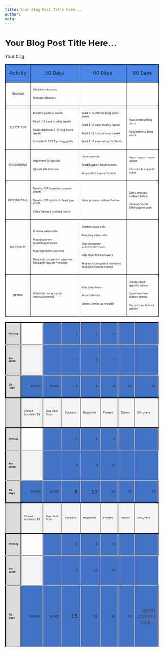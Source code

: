 ```yaml
---
title: Your Blog Post Title Here...
author:
meta:
---
```


# Your Blog Post Title Here...

Your blog

<table style="border-collapse: collapse; table-layout: fixed; margin-left: auto; margin-right: auto; border: 1px solid #99acc2;">
<tbody>
<tr>
<td style="background-color: #4a86e8; border: 1pt solid #000000;" colspan="1" rowspan="1">
<p style="text-align: center;">Activity</p>
</td>
<td style="background-color: #4a86e8; border: 1pt solid #000000;" colspan="1" rowspan="1">
<p style="text-align: center;">30 Days</p>
</td>
<td style="background-color: #4a86e8; border: 1pt solid #000000;" colspan="1" rowspan="1">
<p style="text-align: center;">60 Days</p>
</td>
<td style="background-color: #4a86e8; border: 1pt solid #000000;" colspan="1" rowspan="1">
<p style="text-align: center;">90 Days</p>
</td>
</tr>
<tr>
<td style="border: 1pt solid #000000;" colspan="1" rowspan="1">
<p style="text-align: center;"><span style="font-size: 9px;">TRAINING</span></p>
</td>
<td style="border: 1pt solid #000000;" colspan="1" rowspan="1">
<p><span style="font-size: 9px;">DEMAND Modules</span></p>
<p><span style="font-size: 9px;">Hubspot Modules</span></p>
</td>
<td style="border: 1pt solid #000000;" colspan="1" rowspan="1">&nbsp;</td>
<td style="border: 1pt solid #000000;" colspan="1" rowspan="1">&nbsp;</td>
</tr>
<tr>
<td style="border: 1pt solid #000000;" colspan="1" rowspan="1">
<p style="text-align: center;"><span style="font-size: 9px;">EDUCATION</span></p>
</td>
<td style="border: 1pt solid #000000;" colspan="1" rowspan="1">
<p><span style="font-size: 9px;">Modern guide to OAuth</span></p>
<p><span style="font-size: 9px;">Read 1-2 case studies /week</span></p>
<p><span style="font-size: 9px;">Read additional 3-5 blog posts /week</span></p>
<p><span style="font-size: 9px;">FusionAuth 2021 pricing guide</span></p>
</td>
<td style="border: 1pt solid #000000;" colspan="1" rowspan="1">
<p><span style="font-size: 9px;">Read 3-5 internal blog posts /week</span></p>
<p><span style="font-size: 9px;">Read 1-2 case studies /week</span></p>
<p><span style="font-size: 9px;">Read 1-2 comparisons /week</span></p>
<p><span style="font-size: 9px;">Read 1-2 external posts OAuth</span></p>
</td>
<td style="border: 1pt solid #000000;" colspan="1" rowspan="1">
<p><span style="font-size: 9px;">Read internal blog posts</span></p>
<p><span style="font-size: 9px;">Read external blog posts</span></p>
</td>
</tr>
<tr>
<td style="border: 1pt solid #000000;" colspan="1" rowspan="1">
<p style="text-align: center;"><span style="font-size: 9px;">ENGINEERING</span></p>
</td>
<td style="border: 1pt solid #000000;" colspan="1" rowspan="1">
<p><span style="font-size: 9px;">Implement 5 tutorials</span></p>
<p><span style="font-size: 9px;">Update site tutorials</span></p>
</td>
<td style="border: 1pt solid #000000;" colspan="1" rowspan="1">
<p><span style="font-size: 9px;">Moar tutorials</span></p>
<p><span style="font-size: 9px;">Read/Support forum issues</span></p>
<p><span style="font-size: 9px;">Respond to support tickets</span></p>
</td>
<td style="border: 1pt solid #000000;" colspan="1" rowspan="1">
<p><span style="font-size: 9px;">Read/Support forum issues</span></p>
<p><span style="font-size: 9px;">Respond to support ticket</span></p>
</td>
</tr>
<tr>
<td style="border: 1pt solid #000000;" colspan="1" rowspan="1">
<p style="text-align: center;"><span style="font-size: 9px;">PROSPECTING</span></p>
</td>
<td style="border: 1pt solid #000000;" colspan="1" rowspan="1">
<p><span style="font-size: 9px;">Develop ICP based on current clients</span></p>
<p><span style="font-size: 9px;">Develop ICP matrix for lead gen effort</span></p>
<p><span style="font-size: 9px;">Sales Process outlined below</span></p>
</td>
<td style="border: 1pt solid #000000;" colspan="1" rowspan="1">
<p><span style="font-size: 9px;">Sales process outlined below</span></p>
</td>
<td style="border: 1pt solid #000000;" colspan="1" rowspan="1">
<p><span style="font-size: 9px;">Sales process outlined below</span></p>
<p><span style="font-size: 9px;">Develop Social Selling game plan</span></p>
</td>
</tr>
<tr>
<td style="border: 1pt solid #000000;" colspan="1" rowspan="1">
<p style="text-align: center;"><span style="font-size: 9px;">DISCOVERY</span></p>
</td>
<td style="border: 1pt solid #000000;" colspan="1" rowspan="1">
<p><span style="font-size: 9px;">Shadow sales calls</span></p>
<p><span style="font-size: 9px;">Map discovery questions/answers</span></p>
<p><span style="font-size: 9px;">Map objections/answers</span></p>
<p><span style="font-size: 9px;">Research competitor mentions Research feature mentions</span></p>
</td>
<td style="border: 1pt solid #000000;" colspan="1" rowspan="1">
<p><span style="font-size: 9px;">Shadow sales calls</span></p>
<p><span style="font-size: 9px;">Role play sales calls</span></p>
<p><span style="font-size: 9px;">Map discovery questions/answers</span></p>
<p><span style="font-size: 9px;">Map objections/answers</span></p>
<p><span style="font-size: 9px;">Research competitor mentions Research feature mentio</span></p>
</td>
<td style="border: 1pt solid #000000;" colspan="1" rowspan="1">&nbsp;</td>
</tr>
<tr>
<td style="border: 1pt solid #000000;" colspan="1" rowspan="1">
<p style="text-align: center;"><span style="font-size: 9px;">DEMOS</span></p>
</td>
<td style="border: 1pt solid #000000;" colspan="1" rowspan="1">
<p><span style="font-size: 9px;">Watch demos provided internal/external</span></p>
</td>
<td style="border: 1pt solid #000000;" colspan="1" rowspan="1">
<p><span style="font-size: 9px;">Role play demos</span></p>
<p><span style="font-size: 9px;">Record demos</span></p>
<p><span style="font-size: 9px;">Create demos as needed</span></p>
</td>
<td style="border: 1pt solid #000000;" colspan="1" rowspan="1">
<p><span style="font-size: 9px;">Create client specific demos</span></p>
<p><span style="font-size: 9px;">Implement new feature demos</span></p>
<p><span style="font-size: 9px;">Record new feature demos</span></p>
</td>
</tr>
</tbody>
</table>
<table style="border-collapse: collapse; table-layout: fixed; margin-left: auto; margin-right: auto; border: 1px solid #99acc2; height: 1062.86px;">
<tbody>
<tr style="height: 73.1597px;">
<td style="background-color: #dbdbdb; border-style: solid; border-color: #000000 #3f3f3f #a5a5a5 #000000; width: 57.9861px; height: 73px;" colspan="1" rowspan="1">
<p><strong><span style="font-size: 8px;">Per Day </span></strong></p>
</td>
<td style="border-style: solid; border-color: #000000 #a5a5a5 #a5a5a5 #3f3f3f; width: 100px; height: 73px;" colspan="1" rowspan="1">&nbsp;</td>
<td style="background-color: #4472c4; border-style: solid; border-color: #000000 #a5a5a5 #a5a5a5; width: 76.9965px; height: 73px;" colspan="1" rowspan="1">&nbsp;</td>
<td style="background-color: #4472c4; border-style: solid; border-color: #000000 #a5a5a5 #a5a5a5; width: 55px; height: 73px;" colspan="1" rowspan="1">
<p style="text-align: right;"><span style="font-size: 9px;">1</span></p>
</td>
<td style="background-color: #4472c4; border-style: solid; border-color: #000000 #a5a5a5 #a5a5a5; width: 62.9861px; height: 73px;" colspan="1" rowspan="1">
<p style="text-align: right;"><span style="font-size: 9px;">1</span></p>
</td>
<td style="background-color: #4472c4; border-style: solid; border-color: #000000 #a5a5a5 #a5a5a5; width: 55px; height: 73px;" colspan="1" rowspan="1">
<p style="text-align: right;"><span style="font-size: 9px;">2</span></p>
</td>
<td style="background-color: #4472c4; border-style: solid; border-color: #000000 #a5a5a5 #a5a5a5; width: 51.9965px; height: 73px;" colspan="1" rowspan="1">&nbsp;</td>
<td style="background-color: #4472c4; border-style: solid; border-color: #000000 #a5a5a5 #a5a5a5; width: 63.9931px; height: 73px;" colspan="1" rowspan="1">&nbsp;</td>
</tr>
<tr style="height: 98.9931px;">
<td style="background-color: #dbdbdb; border-style: solid; border-color: #a5a5a5 #3f3f3f #a5a5a5 #000000; width: 57.9861px; height: 99px;" colspan="1" rowspan="1">
<p><strong><span style="font-size: 8px;">Per Week </span></strong></p>
</td>
<td style="background-color: #f4f4f4; border-style: solid; border-color: #a5a5a5 #a5a5a5 #a5a5a5 #3f3f3f; width: 100px; height: 99px;" colspan="1" rowspan="1">&nbsp;</td>
<td style="background-color: #4472c4; border: 1pt solid #a5a5a5; width: 76.9965px; height: 99px;" colspan="1" rowspan="1">&nbsp;</td>
<td style="background-color: #4472c4; border: 1pt solid #a5a5a5; width: 55px; height: 99px;" colspan="1" rowspan="1">
<p style="text-align: right;"><span style="font-size: 9px;">2</span></p>
</td>
<td style="background-color: #4472c4; border: 1pt solid #a5a5a5; width: 62.9861px; height: 99px;" colspan="1" rowspan="1">
<p style="text-align: right;"><span style="font-size: 9px;">3</span></p>
</td>
<td style="background-color: #4472c4; border: 1pt solid #a5a5a5; width: 55px; height: 99px;" colspan="1" rowspan="1">
<p style="text-align: right;"><span style="font-size: 9px;">7</span></p>
</td>
<td style="background-color: #4472c4; border: 1pt solid #a5a5a5; width: 51.9965px; height: 99px;" colspan="1" rowspan="1">&nbsp;</td>
<td style="background-color: #4472c4; border: 1pt solid #a5a5a5; width: 63.9931px; height: 99px;" colspan="1" rowspan="1">&nbsp;</td>
</tr>
<tr style="height: 73.1597px;">
<td style="background-color: #dbdbdb; border-style: solid; border-color: #a5a5a5 #3f3f3f #000000 #000000; width: 57.9861px; height: 73px;" colspan="1" rowspan="1">
<p><strong><span style="font-size: 8px;">30 Days </span></strong></p>
</td>
<td style="background-color: #4472c4; border-style: solid; border-color: #a5a5a5 #a5a5a5 #000000 #3f3f3f; width: 100px; height: 73px;" colspan="1" rowspan="1">
<p style="text-align: right;"><span style="font-size: 9px;">25,000</span></p>
</td>
<td style="background-color: #4472c4; border-style: solid; border-color: #a5a5a5 #a5a5a5 #000000; width: 76.9965px; height: 73px;" colspan="1" rowspan="1">
<p style="text-align: right;"><span style="font-size: 9px;">10,000</span></p>
</td>
<td style="background-color: #4472c4; border-style: solid; border-color: #a5a5a5 #a5a5a5 #000000; width: 55px; height: 73px;" colspan="1" rowspan="1">
<p style="text-align: right;"><span style="font-size: 9px;">3</span></p>
</td>
<td style="background-color: #4472c4; border-style: solid; border-color: #a5a5a5 #a5a5a5 #000000; width: 62.9861px; height: 73px;" colspan="1" rowspan="1">
<p style="text-align: right;"><span style="font-size: 9px;">4</span></p>
</td>
<td style="background-color: #4472c4; border-style: solid; border-color: #a5a5a5 #a5a5a5 #000000; width: 55px; height: 73px;" colspan="1" rowspan="1">
<p style="text-align: right;"><span style="font-size: 9px;">6</span></p>
</td>
<td style="background-color: #4472c4; border-style: solid; border-color: #a5a5a5 #a5a5a5 #000000; width: 51.9965px; height: 73px;" colspan="1" rowspan="1">
<p style="text-align: right;"><span style="font-size: 9px;">13</span></p>
</td>
<td style="background-color: #4472c4; border-style: solid; border-color: #a5a5a5 #a5a5a5 #000000; width: 63.9931px; height: 73px;" colspan="1" rowspan="1">
<p style="text-align: right;"><span style="font-size: 9px;">25</span></p>
</td>
</tr>
<tr style="height: 98.9931px;">
<td style="background-color: #dbdbdb; border-style: solid; border-color: #000000 #3f3f3f #000000 #a5a5a5; width: 57.9861px; height: 99px;" colspan="1" rowspan="1">&nbsp;</td>
<td style="background-color: #f4f4f4; border-style: solid; border-color: #000000 #a5a5a5 #000000 #3f3f3f; width: 100px; height: 99px;" colspan="1" rowspan="1">
<p><span style="font-size: 9px;">Closed business $$</span></p>
</td>
<td style="background-color: #f4f4f4; border-style: solid; border-color: #000000 #a5a5a5; width: 76.9965px; height: 99px;" colspan="1" rowspan="1">
<p><span style="font-size: 9px;">Ave Deal Size</span></p>
</td>
<td style="background-color: #f4f4f4; border-style: solid; border-color: #000000 #a5a5a5; width: 55px; height: 99px;" colspan="1" rowspan="1">
<p><span style="font-size: 9px;">Success</span></p>
</td>
<td style="background-color: #f4f4f4; border-style: solid; border-color: #000000 #a5a5a5; width: 62.9861px; height: 99px;" colspan="1" rowspan="1">
<p><span style="font-size: 9px;">Negotiate</span></p>
</td>
<td style="background-color: #f4f4f4; border-style: solid; border-color: #000000 #a5a5a5; width: 55px; height: 99px;" colspan="1" rowspan="1">
<p><span style="font-size: 9px;">Present</span></p>
</td>
<td style="background-color: #f4f4f4; border-style: solid; border-color: #000000 #a5a5a5; width: 51.9965px; height: 99px;" colspan="1" rowspan="1">
<p><span style="font-size: 9px;">Demos</span></p>
</td>
<td style="background-color: #f4f4f4; border-style: solid; border-color: #000000 #a5a5a5; width: 63.9931px; height: 99px;" colspan="1" rowspan="1">
<p><span style="font-size: 9px;">Discovery</span></p>
</td>
</tr>
<tr style="height: 73.1597px;">
<td style="background-color: #dbdbdb; border-style: solid; border-color: #000000 #3f3f3f #a5a5a5 #000000; width: 57.9861px; height: 73px;" colspan="1" rowspan="1">
<p><strong><span style="font-size: 8px;">Per Day </span></strong></p>
</td>
<td style="border-style: solid; border-color: #000000 #a5a5a5 #a5a5a5 #3f3f3f; width: 100px; height: 73px;" colspan="1" rowspan="1">&nbsp;</td>
<td style="background-color: #4472c4; border-style: solid; border-color: #000000 #a5a5a5 #a5a5a5; width: 76.9965px; height: 73px;" colspan="1" rowspan="1">&nbsp;</td>
<td style="background-color: #4472c4; border-style: solid; border-color: #000000 #a5a5a5 #a5a5a5; width: 55px; height: 73px;" colspan="1" rowspan="1">
<p style="text-align: right;"><span style="font-size: 9px;">1</span></p>
</td>
<td style="background-color: #4472c4; border-style: solid; border-color: #000000 #a5a5a5 #a5a5a5; width: 62.9861px; height: 73px;" colspan="1" rowspan="1">
<p style="text-align: right;"><span style="font-size: 9px;">2</span></p>
</td>
<td style="background-color: #4472c4; border-style: solid; border-color: #000000 #a5a5a5 #a5a5a5; width: 55px; height: 73px;" colspan="1" rowspan="1">
<p style="text-align: right;"><span style="font-size: 9px;">4</span></p>
</td>
<td style="background-color: #4472c4; border-style: solid; border-color: #000000 #a5a5a5 #a5a5a5; width: 51.9965px; height: 73px;" colspan="1" rowspan="1">&nbsp;</td>
<td style="background-color: #4472c4; border-style: solid; border-color: #000000 #a5a5a5 #a5a5a5; width: 63.9931px; height: 73px;" colspan="1" rowspan="1">&nbsp;</td>
</tr>
<tr style="height: 98.9931px;">
<td style="background-color: #dbdbdb; border-style: solid; border-color: #a5a5a5 #3f3f3f #a5a5a5 #000000; width: 57.9861px; height: 99px;" colspan="1" rowspan="1">
<p><strong><span style="font-size: 8px;">Per Week </span></strong></p>
</td>
<td style="background-color: #f4f4f4; border-style: solid; border-color: #a5a5a5 #a5a5a5 #a5a5a5 #3f3f3f; width: 100px; height: 99px;" colspan="1" rowspan="1">&nbsp;</td>
<td style="background-color: #4472c4; border: 1pt solid #a5a5a5; width: 76.9965px; height: 99px;" colspan="1" rowspan="1">&nbsp;</td>
<td style="background-color: #4472c4; border: 1pt solid #a5a5a5; width: 55px; height: 99px;" colspan="1" rowspan="1">
<p style="text-align: right;"><span style="font-size: 9px;">4</span></p>
</td>
<td style="background-color: #4472c4; border: 1pt solid #a5a5a5; width: 62.9861px; height: 99px;" colspan="1" rowspan="1">
<p style="text-align: right;"><span style="font-size: 9px;">9</span></p>
</td>
<td style="background-color: #4472c4; border: 1pt solid #a5a5a5; width: 55px; height: 99px;" colspan="1" rowspan="1">
<p style="text-align: right;"><span style="font-size: 9px;">20</span></p>
</td>
<td style="background-color: #4472c4; border: 1pt solid #a5a5a5; width: 51.9965px; height: 99px;" colspan="1" rowspan="1">&nbsp;</td>
<td style="background-color: #4472c4; border: 1pt solid #a5a5a5; width: 63.9931px; height: 99px;" colspan="1" rowspan="1">&nbsp;</td>
</tr>
<tr style="height: 73.1597px;">
<td style="background-color: #dbdbdb; border-style: solid; border-color: #a5a5a5 #3f3f3f #000000 #000000; width: 57.9861px; height: 73px;" colspan="1" rowspan="1">
<p><strong><span style="font-size: 8px;">60 Days </span></strong></p>
</td>
<td style="background-color: #4472c4; border-style: solid; border-color: #a5a5a5 #a5a5a5 #000000 #3f3f3f; width: 100px; height: 73px;" colspan="1" rowspan="1">
<p style="text-align: right;"><span style="font-size: 9px;">75,000</span></p>
</td>
<td style="background-color: #4472c4; border-style: solid; border-color: #a5a5a5 #a5a5a5 #000000; width: 76.9965px; height: 73px;" colspan="1" rowspan="1">
<p style="text-align: right;"><span style="font-size: 9px;">10,000</span></p>
</td>
<td style="background-color: #4472c4; border-style: solid; border-color: #a5a5a5 #a5a5a5 #000000; width: 55px; height: 73px;" colspan="1" rowspan="1">
<p style="text-align: right;">8</p>
</td>
<td style="background-color: #4472c4; border-style: solid; border-color: #a5a5a5 #a5a5a5 #000000; width: 62.9861px; height: 73px;" colspan="1" rowspan="1">
<p style="text-align: right;">13</p>
</td>
<td style="background-color: #4472c4; border-style: solid; border-color: #a5a5a5 #a5a5a5 #000000; width: 55px; height: 73px;" colspan="1" rowspan="1">
<p style="text-align: right;"><span style="font-size: 9px;">19</span></p>
</td>
<td style="background-color: #4472c4; border-style: solid; border-color: #a5a5a5 #a5a5a5 #000000; width: 51.9965px; height: 73px;" colspan="1" rowspan="1">
<p style="text-align: right;"><span style="font-size: 9px;">38</span></p>
</td>
<td style="background-color: #4472c4; border-style: solid; border-color: #a5a5a5 #a5a5a5 #000000; width: 63.9931px; height: 73px;" colspan="1" rowspan="1">
<p style="text-align: right;"><span style="font-size: 9px;">75</span></p>
</td>
</tr>
<tr style="height: 98.9931px;">
<td style="background-color: #dbdbdb; border-style: solid; border-color: #000000 #3f3f3f #000000 #a5a5a5; width: 57.9861px; height: 99px;" colspan="1" rowspan="1">&nbsp;</td>
<td style="background-color: #f4f4f4; border-style: solid; border-color: #000000 #a5a5a5 #000000 #3f3f3f; width: 100px; height: 99px;" colspan="1" rowspan="1">
<p><span style="font-size: 9px;">Closed business $$</span></p>
</td>
<td style="background-color: #f4f4f4; border-style: solid; border-color: #000000 #a5a5a5; width: 76.9965px; height: 99px;" colspan="1" rowspan="1">
<p><span style="font-size: 9px;">Ave Deal Size</span></p>
</td>
<td style="background-color: #f4f4f4; border-style: solid; border-color: #000000 #a5a5a5; width: 55px; height: 99px;" colspan="1" rowspan="1">
<p><span style="font-size: 9px;">Success</span></p>
</td>
<td style="background-color: #f4f4f4; border-style: solid; border-color: #000000 #a5a5a5; width: 62.9861px; height: 99px;" colspan="1" rowspan="1">
<p><span style="font-size: 9px;">Negotiate</span></p>
</td>
<td style="background-color: #f4f4f4; border-style: solid; border-color: #000000 #a5a5a5; width: 55px; height: 99px;" colspan="1" rowspan="1">
<p><span style="font-size: 9px;">Present</span></p>
</td>
<td style="background-color: #f4f4f4; border-style: solid; border-color: #000000 #a5a5a5; width: 51.9965px; height: 99px;" colspan="1" rowspan="1">
<p><span style="font-size: 9px;">Demos</span></p>
</td>
<td style="background-color: #f4f4f4; border-style: solid; border-color: #000000 #a5a5a5; width: 63.9931px; height: 99px;" colspan="1" rowspan="1">
<p><span style="font-size: 9px;">Discovery</span></p>
</td>
</tr>
<tr style="height: 73.1597px;">
<td style="background-color: #dbdbdb; border-style: solid; border-color: #000000 #3f3f3f #a5a5a5 #000000; width: 57.9861px; height: 73px;" colspan="1" rowspan="1">
<p><strong><span style="font-size: 8px;">Per Day </span></strong></p>
</td>
<td style="border-style: solid; border-color: #000000 #a5a5a5 #a5a5a5 #3f3f3f; width: 100px; height: 73px;" colspan="1" rowspan="1">&nbsp;</td>
<td style="background-color: #4472c4; border-style: solid; border-color: #000000 #a5a5a5 #a5a5a5; width: 76.9965px; height: 73px;" colspan="1" rowspan="1">&nbsp;</td>
<td style="background-color: #4472c4; border-style: solid; border-color: #000000 #a5a5a5 #a5a5a5; width: 55px; height: 73px;" colspan="1" rowspan="1">
<p style="text-align: right;"><span style="font-size: 9px;">2</span></p>
</td>
<td style="background-color: #4472c4; border-style: solid; border-color: #000000 #a5a5a5 #a5a5a5; width: 62.9861px; height: 73px;" colspan="1" rowspan="1">
<p style="text-align: right;"><span style="font-size: 9px;">3</span></p>
</td>
<td style="background-color: #4472c4; border-style: solid; border-color: #000000 #a5a5a5 #a5a5a5; width: 55px; height: 73px;" colspan="1" rowspan="1">
<p style="text-align: right;"><span style="font-size: 9px;">9</span></p>
</td>
<td style="background-color: #4472c4; border-style: solid; border-color: #000000 #a5a5a5 #a5a5a5; width: 51.9965px; height: 73px;" colspan="1" rowspan="1">&nbsp;</td>
<td style="background-color: #4472c4; border-style: solid; border-color: #000000 #a5a5a5 #a5a5a5; width: 63.9931px; height: 73px;" colspan="1" rowspan="1">&nbsp;</td>
</tr>
<tr style="height: 98.9931px;">
<td style="background-color: #dbdbdb; border-style: solid; border-color: #a5a5a5 #3f3f3f #a5a5a5 #000000; width: 57.9861px; height: 99px;" colspan="1" rowspan="1">
<p><strong><span style="font-size: 8px;">Per Week </span></strong></p>
</td>
<td style="background-color: #f4f4f4; border-style: solid; border-color: #a5a5a5 #a5a5a5 #a5a5a5 #3f3f3f; width: 100px; height: 99px;" colspan="1" rowspan="1">&nbsp;</td>
<td style="background-color: #4472c4; border: 1pt solid #a5a5a5; width: 76.9965px; height: 99px;" colspan="1" rowspan="1">&nbsp;</td>
<td style="background-color: #4472c4; border: 1pt solid #a5a5a5; width: 55px; height: 99px;" colspan="1" rowspan="1">
<p style="text-align: right;"><span style="font-size: 9px;">6</span></p>
</td>
<td style="background-color: #4472c4; border: 1pt solid #a5a5a5; width: 62.9861px; height: 99px;" colspan="1" rowspan="1">
<p style="text-align: right;"><span style="font-size: 9px;">15</span></p>
</td>
<td style="background-color: #4472c4; border: 1pt solid #a5a5a5; width: 55px; height: 99px;" colspan="1" rowspan="1">
<p style="text-align: right;"><span style="font-size: 9px;">45</span></p>
</td>
<td style="background-color: #4472c4; border: 1pt solid #a5a5a5; width: 51.9965px; height: 99px;" colspan="1" rowspan="1">&nbsp;</td>
<td style="background-color: #4472c4; border: 1pt solid #a5a5a5; width: 63.9931px; height: 99px;" colspan="1" rowspan="1">&nbsp;</td>
</tr>
<tr style="height: 200.938px;">
<td style="background-color: #dbdbdb; border-style: solid; border-color: #a5a5a5 #3f3f3f #000000 #000000; width: 57.9861px; height: 201px;" colspan="1" rowspan="1">
<p><strong><span style="font-size: 8px;">90 Days </span></strong></p>
</td>
<td style="background-color: #4472c4; border-style: solid; border-color: #a5a5a5 #a5a5a5 #000000 #3f3f3f; width: 100px; height: 201px;" colspan="1" rowspan="1">
<p style="text-align: right;"><span style="font-size: 9px;">150,000</span></p>
</td>
<td style="background-color: #4472c4; border-style: solid; border-color: #a5a5a5 #a5a5a5 #000000; width: 76.9965px; height: 201px;" colspan="1" rowspan="1">
<p style="text-align: right;"><span style="font-size: 9px;">10,000</span></p>
</td>
<td style="background-color: #4472c4; border-style: solid; border-color: #a5a5a5 #a5a5a5 #000000; width: 55px; height: 201px;" colspan="1" rowspan="1">
<p style="text-align: right;">15</p>
</td>
<td style="background-color: #4472c4; border-style: solid; border-color: #a5a5a5 #a5a5a5 #000000; width: 62.9861px; height: 201px;" colspan="1" rowspan="1">
<p style="text-align: right;"><span style="font-size: 9px;">25</span></p>
</td>
<td style="background-color: #4472c4; border-style: solid; border-color: #a5a5a5 #a5a5a5 #000000; width: 55px; height: 201px;" colspan="1" rowspan="1">
<p style="text-align: right;"><span style="font-size: 9px;">38</span></p>
</td>
<td style="background-color: #4472c4; border-style: solid; border-color: #a5a5a5 #a5a5a5 #000000; width: 51.9965px; height: 201px;" colspan="1" rowspan="1">
<p style="text-align: right;"><span style="font-size: 9px;">75</span></p>
</td>
<td style="background-color: #4472c4; border-style: solid; border-color: #a5a5a5 #a5a5a5 #000000; width: 63.9931px; height: 201px;" colspan="1" rowspan="1">
<p style="text-align: right;"><span style="font-size: 9px;">15</span><span style="font-size: 1rem; background-color: transparent; color: #444444;">post content here…</span></p>
</td>
</tr>
</tbody>
</table>